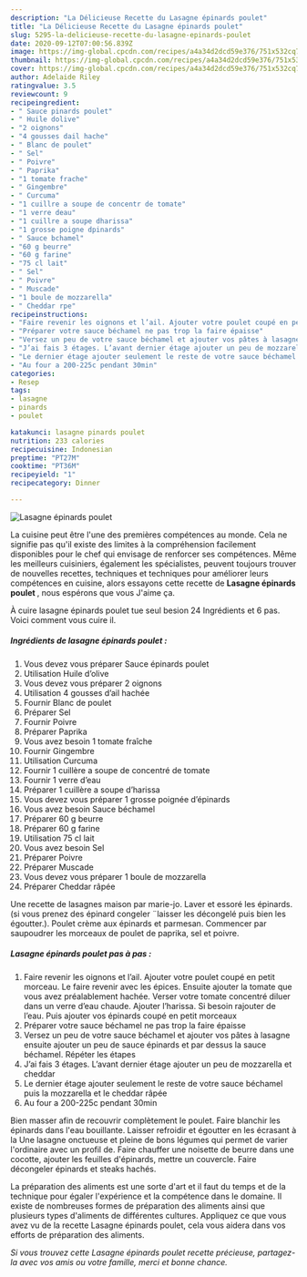 ```yaml
---
description: "La Délicieuse Recette du Lasagne épinards poulet"
title: "La Délicieuse Recette du Lasagne épinards poulet"
slug: 5295-la-delicieuse-recette-du-lasagne-epinards-poulet
date: 2020-09-12T07:00:56.839Z
image: https://img-global.cpcdn.com/recipes/a4a34d2dcd59e376/751x532cq70/lasagne-epinards-poulet-photo-principale-de-la-recette.jpg
thumbnail: https://img-global.cpcdn.com/recipes/a4a34d2dcd59e376/751x532cq70/lasagne-epinards-poulet-photo-principale-de-la-recette.jpg
cover: https://img-global.cpcdn.com/recipes/a4a34d2dcd59e376/751x532cq70/lasagne-epinards-poulet-photo-principale-de-la-recette.jpg
author: Adelaide Riley
ratingvalue: 3.5
reviewcount: 9
recipeingredient:
- " Sauce pinards poulet"
- " Huile dolive"
- "2 oignons"
- "4 gousses dail hache"
- " Blanc de poulet"
- " Sel"
- " Poivre"
- " Paprika"
- "1 tomate frache"
- " Gingembre"
- " Curcuma"
- "1 cuillre a soupe de concentr de tomate"
- "1 verre deau"
- "1 cuillre a soupe dharissa"
- "1 grosse poigne dpinards"
- " Sauce bchamel"
- "60 g beurre"
- "60 g farine"
- "75 cl lait"
- " Sel"
- " Poivre"
- " Muscade"
- "1 boule de mozzarella"
- " Cheddar rpe"
recipeinstructions:
- "Faire revenir les oignons et l’ail. Ajouter votre poulet coupé en petit morceau. Le faire revenir avec les épices. Ensuite ajouter la tomate que vous avez préalablement hachée. Verser votre tomate concentré diluer dans un verre d’eau chaude. Ajouter l’harissa. Si besoin rajouter de l’eau. Puis ajouter vos épinards coupé en petit morceaux"
- "Préparer votre sauce béchamel ne pas trop la faire épaisse"
- "Versez un peu de votre sauce béchamel et ajouter vos pâtes à lasagne ensuite ajouter un peu de sauce épinards et par dessus la sauce béchamel. Répéter les étapes"
- "J’ai fais 3 étages. L’avant dernier étage ajouter un peu de mozzarella et cheddar"
- "Le dernier étage ajouter seulement le reste de votre sauce béchamel puis la mozzarella et le cheddar râpée"
- "Au four a 200-225c pendant 30min"
categories:
- Resep
tags:
- lasagne
- pinards
- poulet

katakunci: lasagne pinards poulet 
nutrition: 233 calories
recipecuisine: Indonesian
preptime: "PT27M"
cooktime: "PT36M"
recipeyield: "1"
recipecategory: Dinner

---
```



![Lasagne épinards poulet](https://img-global.cpcdn.com/recipes/a4a34d2dcd59e376/751x532cq70/lasagne-epinards-poulet-photo-principale-de-la-recette.jpg)

La cuisine peut être l'une des premières compétences au monde. Cela ne signifie pas qu'il existe des limites à la compréhension facilement disponibles pour le chef qui envisage de renforcer ses compétences. Même les meilleurs cuisiniers, également les spécialistes, peuvent toujours trouver de nouvelles recettes, techniques et techniques pour améliorer leurs compétences en cuisine, alors essayons cette recette de <strong> Lasagne épinards poulet </strong>, nous espérons que vous J'aime ça.

<!--inarticleads1-->

À cuire lasagne épinards poulet tue seul besion 24 Ingrédients et 6 pas. Voici comment vous cuire il.

##### Ingrédients de lasagne épinards poulet :

1. Vous devez vous préparer  Sauce épinards poulet
1. Utilisation  Huile d’olive
1. Vous devez vous préparer 2 oignons
1. Utilisation 4 gousses d’ail hachée
1. Fournir  Blanc de poulet
1. Préparer  Sel
1. Fournir  Poivre
1. Préparer  Paprika
1. Vous avez besoin 1 tomate fraîche
1. Fournir  Gingembre
1. Utilisation  Curcuma
1. Fournir 1 cuillère a soupe de concentré de tomate
1. Fournir 1 verre d’eau
1. Préparer 1 cuillère a soupe d’harissa
1. Vous devez vous préparer 1 grosse poignée d’épinards
1. Vous avez besoin  Sauce béchamel
1. Préparer 60 g beurre
1. Préparer 60 g farine
1. Utilisation 75 cl lait
1. Vous avez besoin  Sel
1. Préparer  Poivre
1. Préparer  Muscade
1. Vous devez vous préparer 1 boule de mozzarella
1. Préparer  Cheddar râpée


Une recette de lasagnes maison par marie-jo. Laver et essoré les épinards. (si vous prenez des épinard congeler ¨laisser les décongelé puis bien les égoutter.). Poulet crème aux épinards et parmesan. Commencer par saupoudrer les morceaux de poulet de paprika, sel et poivre. 

<!--inarticleads2-->

##### Lasagne épinards poulet pas à pas :

1. Faire revenir les oignons et l’ail. Ajouter votre poulet coupé en petit morceau. Le faire revenir avec les épices. Ensuite ajouter la tomate que vous avez préalablement hachée. Verser votre tomate concentré diluer dans un verre d’eau chaude. Ajouter l’harissa. Si besoin rajouter de l’eau. Puis ajouter vos épinards coupé en petit morceaux
1. Préparer votre sauce béchamel ne pas trop la faire épaisse
1. Versez un peu de votre sauce béchamel et ajouter vos pâtes à lasagne ensuite ajouter un peu de sauce épinards et par dessus la sauce béchamel. Répéter les étapes
1. J’ai fais 3 étages. L’avant dernier étage ajouter un peu de mozzarella et cheddar
1. Le dernier étage ajouter seulement le reste de votre sauce béchamel puis la mozzarella et le cheddar râpée
1. Au four a 200-225c pendant 30min


Bien masser afin de recouvrir complètement le poulet. Faire blanchir les épinards dans l&#39;eau bouillante. Laisser refroidir et égoutter en les écrasant à la Une lasagne onctueuse et pleine de bons légumes qui permet de varier l&#39;ordinaire avec un profil de. Faire chauffer une noisette de beurre dans une cocotte, ajouter les feuilles d&#39;épinards, mettre un couvercle. Faire décongeler épinards et steaks hachés. 

<!--inarticleads1-->

<p>
La préparation des aliments est une sorte d'art et il faut du temps et de la technique pour égaler l'expérience et la compétence dans le domaine. Il existe de nombreuses formes de préparation des aliments ainsi que plusieurs types d'aliments de différentes cultures. Appliquez ce que vous avez vu de la recette Lasagne épinards poulet, cela vous aidera dans vos efforts de préparation des aliments.
</p>

<p>
<i>Si vous trouvez cette Lasagne épinards poulet recette précieuse, partagez-la avec vos amis ou votre famille, merci et bonne chance.</i>
</p>
